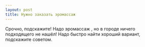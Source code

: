 ```yaml
---
layout: post 
title: Нужно заказать эромассаж  
--- 
```

Срочно, подскажите! Надо эромассаж , но в городе ничего подходящего не нашёл! Надо быстро найти хороший вариант, подскажите советом.